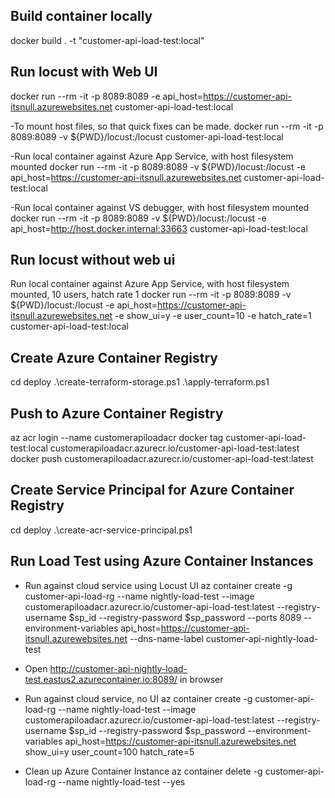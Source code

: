 Build container locally
-----------------------
docker build . -t "customer-api-load-test:local"

Run locust with Web UI
----------------------
docker run --rm -it -p 8089:8089 -e api_host=https://customer-api-itsnull.azurewebsites.net customer-api-load-test:local

-To mount host files, so that quick fixes can be made.
docker run --rm -it -p 8089:8089 -v ${PWD}/locust:/locust customer-api-load-test:local

-Run local container against Azure App Service, with host filesystem mounted
docker run --rm -it -p 8089:8089 -v ${PWD}/locust:/locust -e api_host=https://customer-api-itsnull.azurewebsites.net customer-api-load-test:local

-Run local container against VS debugger, with host filesystem mounted
docker run --rm -it -p 8089:8089 -v ${PWD}/locust:/locust -e api_host=http://host.docker.internal:33663 customer-api-load-test:local

Run locust without web ui
-------------------------

Run local container against Azure App Service, with host filesystem mounted, 10 users, hatch rate 1
docker run --rm -it -p 8089:8089 -v ${PWD}/locust:/locust -e api_host=https://customer-api-itsnull.azurewebsites.net -e show_ui=y -e user_count=10 -e hatch_rate=1 customer-api-load-test:local

Create Azure Container Registry
-------------------------------
cd deploy
.\create-terraform-storage.ps1
.\apply-terraform.ps1

Push to Azure Container Registry
---------------
az acr login --name customerapiloadacr
docker tag customer-api-load-test:local customerapiloadacr.azurecr.io/customer-api-load-test:latest
docker push customerapiloadacr.azurecr.io/customer-api-load-test:latest

Create Service Principal for Azure Container Registry
-----------------------------------------------------
cd deploy
.\create-acr-service-principal.ps1

Run Load Test using Azure Container Instances
----------------------------------------------

- Run against cloud service using Locust UI
az container create -g customer-api-load-rg --name nightly-load-test --image customerapiloadacr.azurecr.io/customer-api-load-test:latest --registry-username $sp_id --registry-password $sp_password --ports 8089 --environment-variables api_host=https://customer-api-itsnull.azurewebsites.net --dns-name-label customer-api-nightly-load-test
- Open http://customer-api-nightly-load-test.eastus2.azurecontainer.io:8089/ in browser


- Run against cloud service, no UI
az container create -g customer-api-load-rg --name nightly-load-test --image customerapiloadacr.azurecr.io/customer-api-load-test:latest --registry-username $sp_id --registry-password $sp_password --environment-variables api_host=https://customer-api-itsnull.azurewebsites.net show_ui=y user_count=100 hatch_rate=5

- Clean up Azure Container Instance
az container delete -g customer-api-load-rg --name nightly-load-test --yes